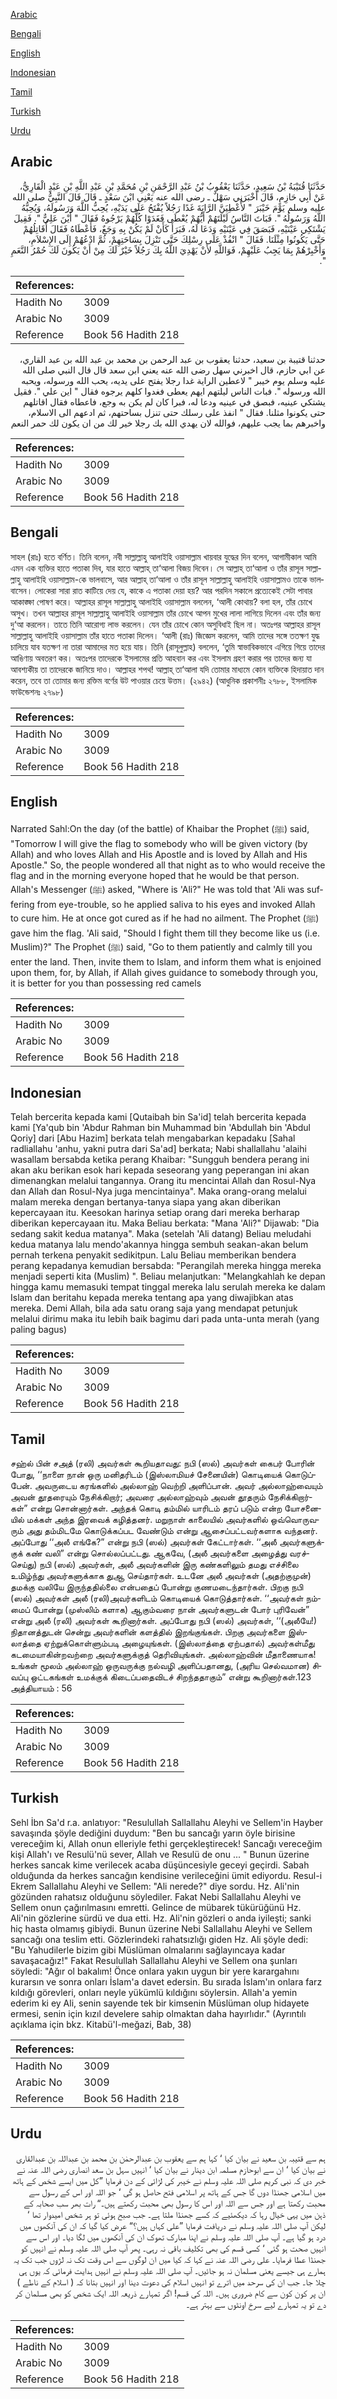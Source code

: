 [Arabic](#arabic)

[Bengali](#bengali)

[English](#english)

[Indonesian](#indonesian)

[Tamil](#tamil)

[Turkish](#turkish)

[Urdu](#urdu)

## Arabic


<div dir="rtl" lang="ar" style={{fontSize:'larger',backgroundColor:'#f8f9fa',padding:20}}>
حَدَّثَنَا قُتَيْبَةُ بْنُ سَعِيدٍ، حَدَّثَنَا يَعْقُوبُ بْنُ عَبْدِ الرَّحْمَنِ بْنِ مُحَمَّدِ بْنِ عَبْدِ اللَّهِ بْنِ عَبْدٍ الْقَارِيُّ، عَنْ أَبِي حَازِمٍ، قَالَ أَخْبَرَنِي سَهْلٌ ـ رضى الله عنه يَعْنِي ابْنَ سَعْدٍ ـ قَالَ قَالَ النَّبِيُّ صلى الله عليه وسلم يَوْمَ خَيْبَرَ ‏"‏ لأُعْطِيَنَّ الرَّايَةَ غَدًا رَجُلاً يُفْتَحُ عَلَى يَدَيْهِ، يُحِبُّ اللَّهَ وَرَسُولَهُ، وَيُحِبُّهُ اللَّهُ وَرَسُولُهُ ‏"‏‏.‏ فَبَاتَ النَّاسُ لَيْلَتَهُمْ أَيُّهُمْ يُعْطَى فَغَدَوْا كُلُّهُمْ يَرْجُوهُ فَقَالَ ‏"‏ أَيْنَ عَلِيٌّ ‏"‏‏.‏ فَقِيلَ يَشْتَكِي عَيْنَيْهِ، فَبَصَقَ فِي عَيْنَيْهِ وَدَعَا لَهُ، فَبَرَأَ كَأَنْ لَمْ يَكُنْ بِهِ وَجَعٌ، فَأَعْطَاهُ فَقَالَ أُقَاتِلُهُمْ حَتَّى يَكُونُوا مِثْلَنَا‏.‏ فَقَالَ ‏"‏ انْفُذْ عَلَى رِسْلِكَ حَتَّى تَنْزِلَ بِسَاحَتِهِمْ، ثُمَّ ادْعُهُمْ إِلَى الإِسْلاَمِ، وَأَخْبِرْهُمْ بِمَا يَجِبُ عَلَيْهِمْ، فَوَاللَّهِ لأَنْ يَهْدِيَ اللَّهُ بِكَ رَجُلاً خَيْرٌ لَكَ مِنْ أَنْ يَكُونَ لَكَ حُمْرُ النَّعَمِ ‏"‏‏.‏
</div>
<div style={{backgroundColor:'#f8f9fa',padding:20, marginBottom: 10}}><table> <thead> <tr> <th>References:</th> <th></th> </tr> </thead> <tbody><tr><td>Hadith No</td><td>3009</td></tr><tr><td>Arabic No</td><td>3009</td></tr><tr><td>Reference</td><td>Book 56 Hadith 218</td></tr></tbody></table></div>


<div dir="rtl" lang="ar" style={{fontSize:'larger',backgroundColor:'#f8f9fa',padding:20}}>
حدثنا قتيبة بن سعيد، حدثنا يعقوب بن عبد الرحمن بن محمد بن عبد الله بن عبد القاري، عن ابي حازم، قال اخبرني سهل رضى الله عنه يعني ابن سعد قال قال النبي صلى الله عليه وسلم يوم خيبر " لاعطين الراية غدا رجلا يفتح على يديه، يحب الله ورسوله، ويحبه الله ورسوله ". فبات الناس ليلتهم ايهم يعطى فغدوا كلهم يرجوه فقال " اين علي ". فقيل يشتكي عينيه، فبصق في عينيه ودعا له، فبرا كان لم يكن به وجع، فاعطاه فقال اقاتلهم حتى يكونوا مثلنا. فقال " انفذ على رسلك حتى تنزل بساحتهم، ثم ادعهم الى الاسلام، واخبرهم بما يجب عليهم، فوالله لان يهدي الله بك رجلا خير لك من ان يكون لك حمر النعم
</div>
<div style={{backgroundColor:'#f8f9fa',padding:20, marginBottom: 10}}><table> <thead> <tr> <th>References:</th> <th></th> </tr> </thead> <tbody><tr><td>Hadith No</td><td>3009</td></tr><tr><td>Arabic No</td><td>3009</td></tr><tr><td>Reference</td><td>Book 56 Hadith 218</td></tr></tbody></table></div>

## Bengali


<div dir="ltr" lang="bn" style={{fontSize:'larger',backgroundColor:'#f8f9fa',padding:20}}>
সাহল (রাঃ) হতে বর্ণিত। তিনি বলেন, নবী সাল্লাল্লাহু আলাইহি ওয়াসাল্লাম খায়বার যুদ্ধের দিন বলেন, আগামীকাল আমি এমন এক ব্যক্তির হাতে পতাকা দিব, যার হাতে আল্লাহ্ তা‘আলা বিজয় দিবেন। সে আল্লাহ্ তা‘আলা ও তাঁর রাসূল সাল্লাল্লাহু আলাইহি ওয়াসাল্লাম-কে ভালবাসে, আর আল্লাহ্ তা‘আলা ও তাঁর রাসূল সাল্লাল্লাহু আলাইহি ওয়াসাল্লামও তাকে ভালবাসেন। লোকেরা সারা রাত কাটিয়ে দেয় যে, কাকে এ পতাকা দেয়া হয়? আর পরদিন সকালে প্রত্যেকেই সেটা পাবার আকাঙ্ক্ষা পোষণ করে। আল্লাহর রাসূল সাল্লাল্লাহু আলাইহি ওয়াসাল্লাম বললেন, ‘আলী কোথায়? বলা হল, তাঁর চোখে অসুখ। তখন আল্লাহর রাসূল সাল্লাল্লাহু আলাইহি ওয়াসাল্লাম তাঁর চোখে আপন মুখের লালা লাগিয়ে দিলেন এবং তাঁর জন্য দু‘আ করলেন। তাতে তিনি আরোগ্য লাভ করলেন। যেন তাঁর চোখে কোন অসুবিধাই ছিল না। অতঃপর আল্লাহর রাসূল সাল্লাল্লাহু আলাইহি ওয়াসাল্লাম তাঁর হাতে পতাকা দিলেন। ‘আলী (রাঃ) জিজ্ঞেস করলেন, আমি তাদের সঙ্গে ততক্ষণ যুদ্ধ চালিয়ে যাব যতক্ষণ না তারা আমাদের মত হয়ে যায়। তিনি (রাসূলুল্লাহ) বললেন, ‘তুমি স্বাভাবিকভাবে এগিয়ে গিয়ে তাদের আঙিণায় অবতরণ কর। অতঃপর তাদেরকে ইসলামের প্রতি আহবান কর এবং ইসলাম গ্রহণ করার পর তাদের জন্য যা আবশ্যকীয় তা তাদেরকে জানিয়ে দাও। আল্লাহর শপথ! আল্লাহ্ তা‘আলা যদি তোমার মাধ্যমে কোন ব্যক্তিকে হিদায়াত দান করেন, তবে তা তোমার জন্য রক্তিম বর্ণের উট পাওয়ার চেয়ে উত্তম। (২৯৪২) (আধুনিক প্রকাশনীঃ ২৭৮৮, ইসলামিক ফাউন্ডেশনঃ ২৭৯৮)
</div>
<div style={{backgroundColor:'#f8f9fa',padding:20, marginBottom: 10}}><table> <thead> <tr> <th>References:</th> <th></th> </tr> </thead> <tbody><tr><td>Hadith No</td><td>3009</td></tr><tr><td>Arabic No</td><td>3009</td></tr><tr><td>Reference</td><td>Book 56 Hadith 218</td></tr></tbody></table></div>

## English


<div dir="ltr" lang="en" style={{fontSize:'larger',backgroundColor:'#f8f9fa',padding:20}}>
Narrated Sahl:On the day (of the battle) of Khaibar the Prophet (ﷺ) said, "Tomorrow I will give the flag to somebody who will be given victory (by Allah) and who loves Allah and His Apostle and is loved by Allah and His Apostle." So, the people wondered all that night as to who would receive the flag and in the morning everyone hoped that he would be that person. Allah's Messenger (ﷺ) asked, "Where is 'Ali?" He was told that 'Ali was suffering from eye-trouble, so he applied saliva to his eyes and invoked Allah to cure him. He at once got cured as if he had no ailment. The Prophet (ﷺ) gave him the flag. 'Ali said, "Should I fight them till they become like us (i.e. Muslim)?" The Prophet (ﷺ) said, "Go to them patiently and calmly till you enter the land. Then, invite them to Islam, and inform them what is enjoined upon them, for, by Allah, if Allah gives guidance to somebody through you, it is better for you than possessing red camels
</div>
<div style={{backgroundColor:'#f8f9fa',padding:20, marginBottom: 10}}><table> <thead> <tr> <th>References:</th> <th></th> </tr> </thead> <tbody><tr><td>Hadith No</td><td>3009</td></tr><tr><td>Arabic No</td><td>3009</td></tr><tr><td>Reference</td><td>Book 56 Hadith 218</td></tr></tbody></table></div>

## Indonesian


<div dir="ltr" lang="id" style={{fontSize:'larger',backgroundColor:'#f8f9fa',padding:20}}>
Telah bercerita kepada kami [Qutaibah bin Sa'id] telah bercerita kepada kami [Ya'qub bin 'Abdur Rahman bin Muhammad bin 'Abdullah bin 'Abdul Qoriy] dari [Abu Hazim] berkata telah mengabarkan kepadaku [Sahal radliallahu 'anhu, yakni putra dari Sa'ad] berkata; Nabi shallallahu 'alaihi wasallam bersabda ketika perang Khaibar: "Sungguh bendera perang ini akan aku berikan esok hari kepada seseorang yang peperangan ini akan dimenangkan melalui tangannya. Orang itu mencintai Allah dan Rosul-Nya dan Allah dan Rosul-Nya juga mencintainya". Maka orang-orang melalui malam mereka dengan bertanya-tanya siapa yang akan diberikan kepercayaan itu. Keesokan harinya setiap orang dari mereka berharap diberikan kepercayaan itu. Maka Beliau berkata: "Mana 'Ali?" Dijawab: "Dia sedang sakit kedua matanya". Maka (setelah 'Ali datang) Beliau meludahi kedua matanya lalu mendo'akannya hingga sembuh seakan-akan belum pernah terkena penyakit sedikitpun. Lalu Beliau memberikan bendera perang kepadanya kemudian bersabda: "Perangilah mereka hingga mereka menjadi seperti kita (Muslim) ". Beliau melanjutkan: "Melangkahlah ke depan hingga kamu memasuki tempat tinggal mereka lalu serulah mereka ke dalam Islam dan beritahu kepada mereka tentang apa yang diwajibkan atas mereka. Demi Allah, bila ada satu orang saja yang mendapat petunjuk melalui dirimu maka itu lebih baik bagimu dari pada unta-unta merah (yang paling bagus)
</div>
<div style={{backgroundColor:'#f8f9fa',padding:20, marginBottom: 10}}><table> <thead> <tr> <th>References:</th> <th></th> </tr> </thead> <tbody><tr><td>Hadith No</td><td>3009</td></tr><tr><td>Arabic No</td><td>3009</td></tr><tr><td>Reference</td><td>Book 56 Hadith 218</td></tr></tbody></table></div>

## Tamil


<div dir="ltr" lang="ta" style={{fontSize:'larger',backgroundColor:'#f8f9fa',padding:20}}>
சஹ்ல் பின் சஅத் (ரலி) அவர்கள் கூறியதாவது: நபி (ஸல்) அவர்கள் கைபர் போரின் போது, ‘‘நாளை நான் ஒரு மனிதரிடம் (இஸ்லாமியச் சேனையின்) கொடியைக் கொடுப்பேன். அவருடைய கரங்களில் அல்லாஹ் வெற்றி அளிப்பான். அவர் அல்லாஹ்வையும் அவன் தூதரையும் நேசிக்கிறார்; அவரை அல்லாஹ்வும் அவன் தூதரும் நேசிக்கிறார்கள்” என்று சொன்னார்கள். அந்தக் கொடி தம்மில் யாரிடம் தரப் படும் என்ற யோசனையில் மக்கள் அந்த இரவைக் கழித்தனர். மறுநாள் காலையில் அவர்களில் ஒவ்வொருவரும் அது தம்மிடமே கொடுக்கப்பட வேண்டும் என்று ஆசைப்பட்டவர்களாக வந்தனர். அப்போது ‘‘அலீ எங்கே?” என்று நபி (ஸல்) அவர்கள் கேட்டார்கள். ‘‘அலீ அவர்களுக்குக் கண் வலி” என்று சொல்லப்பட்டது. ஆகவே, (அலீ அவர்களை அழைத்து வரச்செய்து) நபி (ஸல்) அவர்கள், அலீ அவர்களின் இரு கண்களிலும் தமது எச்சிலை உமிழ்ந்து அவர்களுக்காக துஆ செய்தார்கள். உடனே அலீ அவர்கள் (அதற்குமுன்) தமக்கு வலியே இருந்ததில்லை என்பதைப் போன்று குணமடைந்தார்கள். பிறகு நபி (ஸல்) அவர்கள் அலீ (ரலி)அவர்களிடம் கொடியைக் கொடுத்தார்கள். ‘‘அவர்கள் நம்மைப் போன்று (முஸ்லிம் களாக) ஆகும்வரை நான் அவர்களுடன் போர் புரிவேன்” என்று அலீ (ரலி) அவர்கள் கூறினார்கள். அப்போது நபி (ஸல்) அவர்கள், ‘‘(அலீயே!) நிதானத்துடன் சென்று அவர்களின் களத்தில் இறங்குங்கள். பிறகு அவர்களை இஸ்லாத்தை ஏற்றுக்கொள்ளும்படி அழையுங்கள். (இஸ்லாத்தை ஏற்பதால்) அவர்கள்மீது கடமையாகின்றவற்றை அவர்களுக்குத் தெரிவியுங்கள். அல்லாஹ்வின் மீதாணையாக! உங்கள் மூலம் அல்லாஹ் ஒருவருக்கு நல்வழி அளிப்பதானது, (அரிய செல்வமான) சிவப்பு ஒட்டகங்கள் உமக்குக் கிடைப்பதைவிடச் சிறந்ததாகும்” என்று கூறினார்கள்.123 அத்தியாயம் : 56
</div>
<div style={{backgroundColor:'#f8f9fa',padding:20, marginBottom: 10}}><table> <thead> <tr> <th>References:</th> <th></th> </tr> </thead> <tbody><tr><td>Hadith No</td><td>3009</td></tr><tr><td>Arabic No</td><td>3009</td></tr><tr><td>Reference</td><td>Book 56 Hadith 218</td></tr></tbody></table></div>

## Turkish


<div dir="ltr" lang="tr" style={{fontSize:'larger',backgroundColor:'#f8f9fa',padding:20}}>
Sehl İbn Sa'd r.a. anlatıyor: "Resulullah Sallallahu Aleyhi ve Sellem'in Hayber savaşında şöyle dediğini duydum: "Ben bu sancağı yarın öyle birisine vereceğim ki, Allah onun elleriyle fethi gerçekleştirecek! Sancağı vereceğim kişi Allah'ı ve Resulü'nü sever, Allah ve Resulü de onu ... " Bunun üzerine herkes sancak kime verilecek acaba düşüncesiyle geceyi geçirdi. Sabah olduğunda da herkes sancağın kendisine verileceğini ümit ediyordu. Resul-i Ekrem Sallallahu Aleyhi ve Sellem: "Ali nerede?" diye sordu. Hz. Ali'nin gözünden rahatsız olduğunu söylediler. Fakat Nebi Sallallahu Aleyhi ve Sellem onun çağırılmasını emretti. Gelince de mübarek tükürüğünü Hz. Ali'nin gözlerine sürdü ve dua etti. Hz. Ali'nin gözleri o anda iyileşti; sanki hiç hasta olmamış gibiydi. Bunun üzerine Nebi Sallallahu Aleyhi ve Sellem sancağı ona teslim etti. Gözlerindeki rahatsızlığı giden Hz. Ali şöyle dedi: "Bu Yahudilerle bizim gibi Müslüman olmalarını sağlayıncaya kadar savaşacağız!" Fakat Resulullah Sallallahu Aleyhi ve Sellem ona şunları söyledi: "Ağır ol bakalım! Önce onlara yakın uygun bir yere karargahını kurarsın ve sonra onları İslam'a davet edersin. Bu sırada İslam'ın onlara farz kıldığı görevleri, onları neyle yükümlü kıldığını söylersin. Allah'a yemin ederim ki ey Ali, senin sayende tek bir kimsenin Müslüman olup hidayete ermesi, senin için kızıl develere sahip olmaktan daha hayırlıdır." (Ayrıntılı açıklama için bkz. Kitabü'l-meğazi, Bab, 38)
</div>
<div style={{backgroundColor:'#f8f9fa',padding:20, marginBottom: 10}}><table> <thead> <tr> <th>References:</th> <th></th> </tr> </thead> <tbody><tr><td>Hadith No</td><td>3009</td></tr><tr><td>Arabic No</td><td>3009</td></tr><tr><td>Reference</td><td>Book 56 Hadith 218</td></tr></tbody></table></div>

## Urdu


<div dir="rtl" lang="ur" style={{fontSize:'larger',backgroundColor:'#f8f9fa',padding:20}}>
ہم سے قتیبہ بن سعید نے بیان کیا ‘ کہا ہم سے یعقوب بن عبدالرحمٰن بن محمد بن عبداللہ بن عبدالقاری نے بیان کیا ‘ ان سے ابوحازم مسلمہ ابن دینار نے بیان کیا ‘ انہیں سہل بن سعد انصاری رضی اللہ عنہ نے خبر دی کہ نبی کریم صلی اللہ علیہ وسلم نے خیبر کی لڑائی کے دن فرمایا ”کل میں ایسے شخص کے ہاتھ میں اسلامی جھنڈا دوں گا جس کے ہاتھ پر اسلامی فتح حاصل ہو گی ‘ جو اللہ اور اس کے رسول سے محبت رکھتا ہے اور جس سے اللہ اور اس کا رسول بھی محبت رکھتے ہیں۔“ رات بھر سب صحابہ کے ذہن میں یہی خیال رہا کہ دیکھئیے کہ کسے جھنڈا ملتا ہے۔ جب صبح ہوئی تو ہر شخص امیدوار تھا ‘ لیکن آپ صلی اللہ علیہ وسلم نے دریافت فرمایا ”علی کہاں ہیں؟“ عرض کیا گیا کہ ان کی آنکھوں میں درد ہو گیا ہے۔ آپ صلی اللہ علیہ وسلم نے اپنا مبارک تھوک ان کی آنکھوں میں لگا دیا۔ اور اس سے انہیں صحت ہو گئی ‘ کسی قسم کی بھی تکلیف باقی نہ رہی۔ پھر آپ صلی اللہ علیہ وسلم نے انہیں کو جھنڈا عطا فرمایا۔ علی رضی اللہ عنہ نے کہا کہ کیا میں ان لوگوں سے اس وقت تک نہ لڑوں جب تک یہ ہمارے ہی جیسے یعنی مسلمان نہ ہو جائیں۔ آپ صلی اللہ علیہ وسلم نے انہیں ہدایت فرمائی کہ یوں ہی چلا جا۔ جب ان کی سرحد میں اترے تو انہیں اسلام کی دعوت دینا اور انہیں بتانا کہ ( اسلام کے ناطے ) ان پر کون کون سے کام ضروری ہیں۔ اللہ کی قسم! اگر تمہارے ذریعہ اللہ ایک شخص کو بھی مسلمان کر دے تو یہ تمہارے لیے سرخ اونٹوں سے بہتر ہے۔
</div>
<div style={{backgroundColor:'#f8f9fa',padding:20, marginBottom: 10}}><table> <thead> <tr> <th>References:</th> <th></th> </tr> </thead> <tbody><tr><td>Hadith No</td><td>3009</td></tr><tr><td>Arabic No</td><td>3009</td></tr><tr><td>Reference</td><td>Book 56 Hadith 218</td></tr></tbody></table></div>